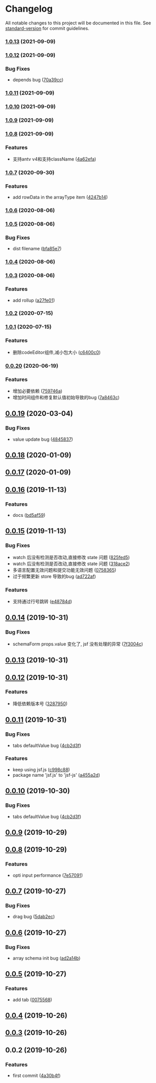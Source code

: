 # Changelog

All notable changes to this project will be documented in this file. See [standard-version](https://github.com/conventional-changelog/standard-version) for commit guidelines.

### [1.0.13](https://github.com/easy-lib/easy-schema-form/compare/v1.0.12...v1.0.13) (2021-09-09)

### [1.0.12](https://github.com/easy-lib/easy-schema-form/compare/v1.0.11...v1.0.12) (2021-09-09)


### Bug Fixes

* depends bug ([70a39cc](https://github.com/easy-lib/easy-schema-form/commit/70a39ccda8b63fc24b3fc4a1997d0b9220228bf8))

### [1.0.11](https://github.com/easy-lib/easy-schema-form/compare/v1.0.10...v1.0.11) (2021-09-09)

### [1.0.10](https://github.com/easy-lib/easy-schema-form/compare/v1.0.9...v1.0.10) (2021-09-09)

### [1.0.9](https://github.com/easy-lib/easy-schema-form/compare/v1.0.8...v1.0.9) (2021-09-09)

### [1.0.8](https://github.com/easy-lib/easy-schema-form/compare/v1.0.7...v1.0.8) (2021-09-09)


### Features

* 支持antv v4和支持className ([4a62efa](https://github.com/easy-lib/easy-schema-form/commit/4a62efac94ef633c848ea2e62bce1f5ce1b1e9c5))

### [1.0.7](https://github.com/easy-lib/easy-schema-form/compare/v1.0.6...v1.0.7) (2020-09-30)


### Features

* add rowData in the arrayType item ([4247b14](https://github.com/easy-lib/easy-schema-form/commit/4247b144370d682a717020233a2cade6f1a29329))

### [1.0.6](https://github.com/easy-lib/easy-schema-form/compare/v1.0.5...v1.0.6) (2020-08-06)

### [1.0.5](https://github.com/easy-lib/easy-schema-form/compare/v1.0.4...v1.0.5) (2020-08-06)


### Bug Fixes

* dist filename ([bfa85e7](https://github.com/easy-lib/easy-schema-form/commit/bfa85e76f791aae1271e56588f1b34741e373634))

### [1.0.4](https://github.com/hellosean1025/jsf/compare/v1.0.3...v1.0.4) (2020-08-06)

### [1.0.3](https://github.com/hellosean1025/jsf/compare/v1.0.2...v1.0.3) (2020-08-06)


### Features

* add rollup ([a27fe01](https://github.com/hellosean1025/jsf/commit/a27fe01ba71e2d13af7054edf270a69051afa19c))

### [1.0.2](https://github.com/hellosean1025/jsf/compare/v1.0.1...v1.0.2) (2020-07-15)

### [1.0.1](https://github.com/hellosean1025/jsf/compare/v0.0.20...v1.0.1) (2020-07-15)


### Features

* 删除codeEditor组件,减小包大小 ([c6400c0](https://github.com/hellosean1025/jsf/commit/c6400c0f19461e40c3747978d26a286a842cecec))

### [0.0.20](https://github.com/hellosean1025/jsf/compare/v0.0.19...v0.0.20) (2020-06-19)


### Features

* 增加必要依赖 ([759746a](https://github.com/hellosean1025/jsf/commit/759746a8c2876d1f65f5ff49d48a4140433ef80c))
* 增加时间组件和修复默认值初始导致的bug ([7a8463c](https://github.com/hellosean1025/jsf/commit/7a8463c51e2409d399ac9241af0da060933cd077))

## [0.0.19](https://github.com/hellosean1025/jsf/compare/v0.0.18...v0.0.19) (2020-03-04)


### Bug Fixes

* value update bug ([4845837](https://github.com/hellosean1025/jsf/commit/4845837))



## [0.0.18](https://github.com/hellosean1025/jsf/compare/v0.0.17...v0.0.18) (2020-01-09)



## [0.0.17](https://github.com/hellosean1025/jsf/compare/v0.0.16...v0.0.17) (2020-01-09)



## [0.0.16](https://github.com/hellosean1025/jsf/compare/v0.0.15...v0.0.16) (2019-11-13)


### Features

* docs ([bd5af59](https://github.com/hellosean1025/jsf/commit/bd5af59))



## [0.0.15](https://github.com/hellosean1025/jsf/compare/v0.0.14...v0.0.15) (2019-11-13)


### Bug Fixes

* watch 后没有检测是否改动,直接修改 state 问题 ([825fed5](https://github.com/hellosean1025/jsf/commit/825fed5))
* watch 后没有检测是否改动,直接修改 state 问题 ([318ace2](https://github.com/hellosean1025/jsf/commit/318ace2))
* 多语言配置无效问题和提交功能无效问题 ([0758365](https://github.com/hellosean1025/jsf/commit/0758365))
* 过于频繁更新 store 导致的bug ([ad722af](https://github.com/hellosean1025/jsf/commit/ad722af))


### Features

* 支持通过行号跳转 ([e48784d](https://github.com/hellosean1025/jsf/commit/e48784d))



## [0.0.14](https://github.com/hellosean1025/jsf/compare/v0.0.13...v0.0.14) (2019-10-31)


### Bug Fixes

* schemaForm props.value 变化了, jsf 没有处理的异常 ([7f3004c](https://github.com/hellosean1025/jsf/commit/7f3004c))



## [0.0.13](https://github.com/hellosean1025/jsf/compare/v0.0.12...v0.0.13) (2019-10-31)



## [0.0.12](https://github.com/hellosean1025/jsf/compare/v0.0.11...v0.0.12) (2019-10-31)


### Features

* 降低依赖版本号 ([3287950](https://github.com/hellosean1025/jsf/commit/3287950))



## [0.0.11](https://github.com/hellosean1025/jsf/compare/v0.0.9...v0.0.11) (2019-10-31)


### Bug Fixes

* tabs defaultValue bug ([4cb2d3f](https://github.com/hellosean1025/jsf/commit/4cb2d3f))


### Features

* keep using jsf.js ([c998c88](https://github.com/hellosean1025/jsf/commit/c998c88))
* package name 'jsf.js' to 'jsf-js' ([a455a2d](https://github.com/hellosean1025/jsf/commit/a455a2d))



## [0.0.10](https://github.com/hellosean1025/jsf/compare/v0.0.9...v0.0.10) (2019-10-30)


### Bug Fixes

* tabs defaultValue bug ([4cb2d3f](https://github.com/hellosean1025/jsf/commit/4cb2d3f))



## [0.0.9](https://github.com/hellosean1025/jsf/compare/v0.0.8...v0.0.9) (2019-10-29)



## [0.0.8](https://github.com/hellosean1025/jsf/compare/v0.0.7...v0.0.8) (2019-10-29)


### Features

* opti input performance ([7e57091](https://github.com/hellosean1025/jsf/commit/7e57091))



## [0.0.7](https://github.com/hellosean1025/jsf/compare/v0.0.6...v0.0.7) (2019-10-27)


### Bug Fixes

* drag bug ([5dab2ec](https://github.com/hellosean1025/jsf/commit/5dab2ec))



## [0.0.6](https://github.com/hellosean1025/jsf/compare/v0.0.5...v0.0.6) (2019-10-27)


### Bug Fixes

* array schema init bug ([ad2a14b](https://github.com/hellosean1025/jsf/commit/ad2a14b))



## [0.0.5](https://github.com/hellosean1025/jsf/compare/v0.0.4...v0.0.5) (2019-10-27)


### Features

* add tab ([0075568](https://github.com/hellosean1025/jsf/commit/0075568))



## [0.0.4](https://github.com/hellosean1025/jsf/compare/v0.0.3...v0.0.4) (2019-10-26)



## [0.0.3](https://github.com/hellosean1025/jsf/compare/v0.0.2...v0.0.3) (2019-10-26)



## 0.0.2 (2019-10-26)


### Features

* first commit ([4a30b4f](https://github.com/hellosean1025/jsf/commit/4a30b4f))
